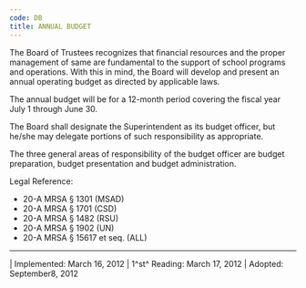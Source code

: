 ```yaml
---
code: DB
title: ANNUAL BUDGET
---
```


The Board of Trustees recognizes that financial resources and the proper
management of same are fundamental to the support of school programs and
operations. With this in mind, the Board will develop and present an
annual operating budget as directed by applicable laws.

The annual budget will be for a 12-month period covering the fiscal year
July 1 through June 30.

The Board shall designate the Superintendent as its budget officer, but
he/she may delegate portions of such responsibility as appropriate.

The three general areas of responsibility of the budget officer are
budget preparation, budget presentation and budget administration.

Legal Reference:

-   20-A MRSA § 1301 (MSAD)
-   20-A MRSA § 1701 (CSD)
-   20-A MRSA § 1482 (RSU)
-   20-A MRSA § 1902 (UN)
-   20-A MRSA § 15617 et seq. (ALL)

------------------------------------------------------------------------

| Implemented: March 16, 2012
| 1^st^ Reading: March 17, 2012
| Adopted: September8, 2012
